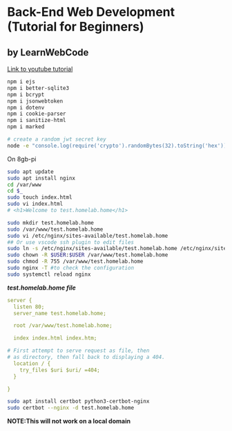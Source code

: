 # Back-End Web Development (Tutorial for Beginners)

## by LearnWebCode

[Link to youtube tutorial](https://www.youtube.com/watch?v=1oTuMPIwHmk)

```bash
npm i ejs
npm i better-sqlite3
npm i bcrypt
npm i jsonwebtoken 
npm i dotenv
npm i cookie-parser
npm i sanitize-html
npm i marked

# create a random jwt secret key
node -e "console.log(require('crypto').randomBytes(32).toString('hex'))"
```

On 8gb-pi 

```bash
sudo apt update
sudo apt install nginx
cd /var/www
cd $_
sudo touch index.html
sudo vi index.html
# <h1>Welcome to test.homelab.home</h1>

sudo mkdir test.homelab.home
sudo /var/www/test.homelab.home
sudo vi /etc/nginx/sites-available/test.homelab.home
## Or use vscode ssh plugin to edit files
sudo ln -s /etc/nginx/sites-available/test.homelab.home /etc/nginx/sites-enabled/
sudo chown -R $USER:$USER /var/www/test.homelab.home
sudo chmod -R 755 /var/www/test.homelab.home
sudo nginx -T #to check the configuration
sudo systemctl reload nginx


```

***test.homelab.home file***

```yaml
server {
  listen 80;
  server_name test.homelab.home;

  root /var/www/test.homelab.home;

  index index.html index.htm;

# First attempt to serve request as file, then
# as directory, then fall back to displaying a 404.
  location / {
    try_files $uri $uri/ =404;
  }

}
```

```bash
sudo apt install certbot python3-certbot-nginx
sudo certbot --nginx -d test.homelab.home
```


**NOTE:This will not work on a local domain**

